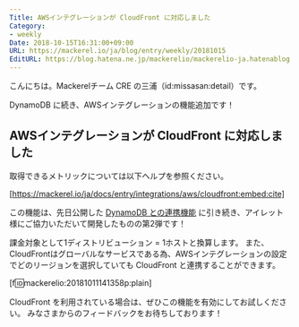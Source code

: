 ```yaml
---
Title: AWSインテグレーションが CloudFront に対応しました
Category:
- weekly
Date: 2018-10-15T16:31:00+09:00
URL: https://mackerel.io/ja/blog/entry/weekly/20181015
EditURL: https://blog.hatena.ne.jp/mackerelio/mackerelio-ja.hatenablog.mackerel.io/atom/entry/10257846132650755159
---
```


こんにちは。Mackerelチーム CRE の三浦（id:missasan:detail）です。

DynamoDB に続き、AWSインテグレーションの機能追加です！

## AWSインテグレーションが CloudFront に対応しました

取得できるメトリックについては以下ヘルプを参照ください。

[https://mackerel.io/ja/docs/entry/integrations/aws/cloudfront:embed:cite]

この機能は、先日公開した [DynamoDB との連携機能](https://mackerel.io/ja/blog/entry/weekly/20180925) に引き続き、アイレット様にご協力いただいて開発したものの第2弾です！

課金対象として1ディストリビューション = 1ホストと換算します。
また、CloudFrontはグローバルなサービスである為、AWSインテグレーションの設定でどのリージョンを選択していても CloudFront と連携することができます。

[f:id:mackerelio:20181011141358p:plain]

CloudFront を利用されている場合は、ぜひこの機能を有効にしてお試しください。
みなさまからのフィードバックをお待ちしております！
